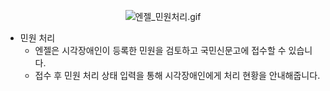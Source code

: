 <div align="center">

![엔젤_민원처리.gif](./../gif/Angel_Complaints.gif)

</div>

- 민원 처리
    - 엔젤은 시각장애인이 등록한 민원을 검토하고 국민신문고에 접수할 수 있습니다.
    - 접수 후 민원 처리 상태 입력을 통해 시각장애인에게 처리 현황을 안내해줍니다.